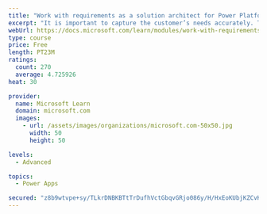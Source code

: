 ```yaml
---
title: "Work with requirements as a solution architect for Power Platform and Dynamics 365"
excerpt: "It is important to capture the customer’s needs accurately. This module explains how to capture requirements and identify functional and non-functional items."
webUrl: https://docs.microsoft.com/learn/modules/work-with-requirements/
type: course
price: Free
length: PT23M
ratings:
  count: 270
  average: 4.725926
heat: 30

provider:
  name: Microsoft Learn
  domain: microsoft.com
  images:
    - url: /assets/images/organizations/microsoft.com-50x50.jpg
      width: 50
      height: 50

levels:
  - Advanced

topics:
  - Power Apps

secured: "z8b9wtvpe+sy/TLkrDNBKBTtTrDufhVctGbqvGRjo086y/H/HxEoKUbjKZCvKvhpVA5ayLcMZxAPfkO6TxpaCYT0fESkRWvGQb5LhbezHBK1sFxx1CJivxGdjpzr94vAhBInhsvhtP8WS9X5VuZ7dBQfRT5ia1mb9bB4QvuFXl0PVDxh1xmQdqsRr3zEyUhPsTxMTcqriu4XaCRtfrDDrxVJO8bdwjMGYlhGKExGyjZcq48UO7TyGzF9jMCoKF6dg8d5lBCwtiVQKHCUcgWoV6z4utUGnc8GrlNAPUKLvs8uoI6IL4Yqig7cfaQJxjcW8ZDGtTkQd0OEfTFCtqG9gMr07obvniF7QSVWfyATrL+M3FU2NgMra2+EMU+DGhM+uE+y5tTyIsuvoXyjD1gRznoVS4KLfJvJJuYjJFIaoJs=;NLi23VdS4MwaqEnA4SWEHQ=="
---
```


